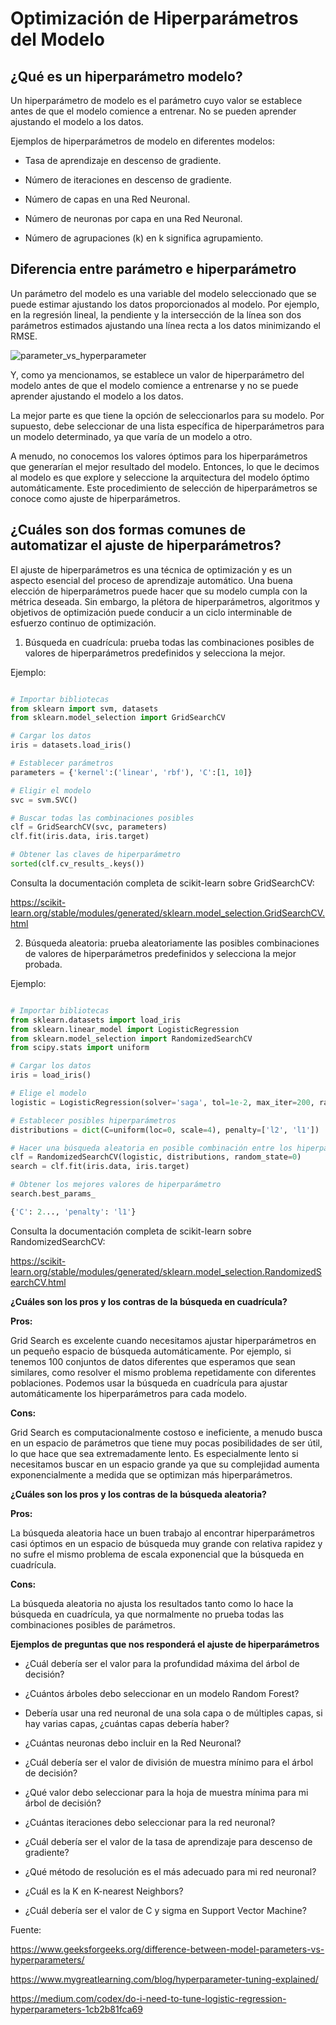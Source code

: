 # Optimización de Hiperparámetros del Modelo

## ¿Qué es un hiperparámetro modelo?

Un hiperparámetro de modelo es el parámetro cuyo valor se establece antes de que el modelo comience a entrenar. No se pueden aprender ajustando el modelo a los datos.

Ejemplos de hiperparámetros de modelo en diferentes modelos:

- Tasa de aprendizaje en descenso de gradiente.

- Número de iteraciones en descenso de gradiente.

- Número de capas en una Red Neuronal.

- Número de neuronas por capa en una Red Neuronal.

- Número de agrupaciones (k) en k significa agrupamiento.

## Diferencia entre parámetro e hiperparámetro

Un parámetro del modelo es una variable del modelo seleccionado que se puede estimar ajustando los datos proporcionados al modelo. Por ejemplo, en la regresión lineal, la pendiente y la intersección de la línea son dos parámetros estimados ajustando una línea recta a los datos minimizando el RMSE.

![parameter_vs_hyperparameter]([https://github.com/4GeeksAcademy/machine-learning-content/raw/master/assets/parameter_vs_hyperparameter.jpg?](https://raw.githubusercontent.com/4GeeksAcademy/machine-learning-content/master/assets/parameter_vs_hyperparameter.jpg))

Y, como ya mencionamos, se establece un valor de hiperparámetro del modelo antes de que el modelo comience a entrenarse y no se puede aprender ajustando el modelo a los datos.

La mejor parte es que tiene la opción de seleccionarlos para su modelo. Por supuesto, debe seleccionar de una lista específica de hiperparámetros para un modelo determinado, ya que varía de un modelo a otro.

A menudo, no conocemos los valores óptimos para los hiperparámetros que generarían el mejor resultado del modelo. Entonces, lo que le decimos al modelo es que explore y seleccione la arquitectura del modelo óptimo automáticamente. Este procedimiento de selección de hiperparámetros se conoce como ajuste de hiperparámetros.

## ¿Cuáles son dos formas comunes de automatizar el ajuste de hiperparámetros?

El ajuste de hiperparámetros es una técnica de optimización y es un aspecto esencial del proceso de aprendizaje automático. Una buena elección de hiperparámetros puede hacer que su modelo cumpla con la métrica deseada. Sin embargo, la plétora de hiperparámetros, algoritmos y objetivos de optimización puede conducir a un ciclo interminable de esfuerzo continuo de optimización.

1. Búsqueda en cuadrícula: prueba todas las combinaciones posibles de valores de hiperparámetros predefinidos y selecciona la mejor.

Ejemplo:

```py

# Importar bibliotecas
from sklearn import svm, datasets
from sklearn.model_selection import GridSearchCV

# Cargar los datos
iris = datasets.load_iris()

# Establecer parámetros
parameters = {'kernel':('linear', 'rbf'), 'C':[1, 10]}

# Eligir el modelo
svc = svm.SVC()

# Buscar todas las combinaciones posibles
clf = GridSearchCV(svc, parameters)
clf.fit(iris.data, iris.target)

# Obtener las claves de hiperparámetro
sorted(clf.cv_results_.keys())

```

Consulta la documentación completa de scikit-learn sobre GridSearchCV:

https://scikit-learn.org/stable/modules/generated/sklearn.model_selection.GridSearchCV.html   


2. Búsqueda aleatoria: prueba aleatoriamente las posibles combinaciones de valores de hiperparámetros predefinidos y selecciona la mejor probada.

Ejemplo:

```py

# Importar bibliotecas
from sklearn.datasets import load_iris
from sklearn.linear_model import LogisticRegression
from sklearn.model_selection import RandomizedSearchCV
from scipy.stats import uniform

# Cargar los datos
iris = load_iris()

# Elige el modelo
logistic = LogisticRegression(solver='saga', tol=1e-2, max_iter=200, random_state=0)

# Establecer posibles hiperparámetros
distributions = dict(C=uniform(loc=0, scale=4), penalty=['l2', 'l1'])

# Hacer una búsqueda aleatoria en posible combinación entre los hiperparámetros establecidos
clf = RandomizedSearchCV(logistic, distributions, random_state=0)
search = clf.fit(iris.data, iris.target)

# Obtener los mejores valores de hiperparámetro
search.best_params_

{'C': 2..., 'penalty': 'l1'}

```

Consulta la documentación completa de scikit-learn sobre RandomizedSearchCV:

https://scikit-learn.org/stable/modules/generated/sklearn.model_selection.RandomizedSearchCV.html   


**¿Cuáles son los pros y los contras de la búsqueda en cuadrícula?**

**Pros:**

Grid Search es excelente cuando necesitamos ajustar hiperparámetros en un pequeño espacio de búsqueda automáticamente. Por ejemplo, si tenemos 100 conjuntos de datos diferentes que esperamos que sean similares, como resolver el mismo problema repetidamente con diferentes poblaciones. Podemos usar la búsqueda en cuadrícula para ajustar automáticamente los hiperparámetros para cada modelo.

**Cons:** 

Grid Search es computacionalmente costoso e ineficiente, a menudo busca en un espacio de parámetros que tiene muy pocas posibilidades de ser útil, lo que hace que sea extremadamente lento. Es especialmente lento si necesitamos buscar en un espacio grande ya que su complejidad aumenta exponencialmente a medida que se optimizan más hiperparámetros.

**¿Cuáles son los pros y los contras de la búsqueda aleatoria?**

**Pros:**

La búsqueda aleatoria hace un buen trabajo al encontrar hiperparámetros casi óptimos en un espacio de búsqueda muy grande con relativa rapidez y no sufre el mismo problema de escala exponencial que la búsqueda en cuadrícula. 

**Cons:**

La búsqueda aleatoria no ajusta los resultados tanto como lo hace la búsqueda en cuadrícula, ya que normalmente no prueba todas las combinaciones posibles de parámetros.

**Ejemplos de preguntas que nos responderá el ajuste de hiperparámetros**

- ¿Cuál debería ser el valor para la profundidad máxima del árbol de decisión?

- ¿Cuántos árboles debo seleccionar en un modelo Random Forest?

- Debería usar una red neuronal de una sola capa o de múltiples capas, si hay varias capas, ¿cuántas capas debería haber?

- ¿Cuántas neuronas debo incluir en la Red Neuronal?

- ¿Cuál debería ser el valor de división de muestra mínimo para el árbol de decisión?

- ¿Qué valor debo seleccionar para la hoja de muestra mínima para mi árbol de decisión?

- ¿Cuántas iteraciones debo seleccionar para la red neuronal?

- ¿Cuál debería ser el valor de la tasa de aprendizaje para descenso de gradiente?

- ¿Qué método de resolución es el más adecuado para mi red neuronal?

- ¿Cuál es la K en K-nearest Neighbors?

- ¿Cuál debería ser el valor de C y sigma en Support Vector Machine?


Fuente: 

https://www.geeksforgeeks.org/difference-between-model-parameters-vs-hyperparameters/

https://www.mygreatlearning.com/blog/hyperparameter-tuning-explained/

https://medium.com/codex/do-i-need-to-tune-logistic-regression-hyperparameters-1cb2b81fca69
